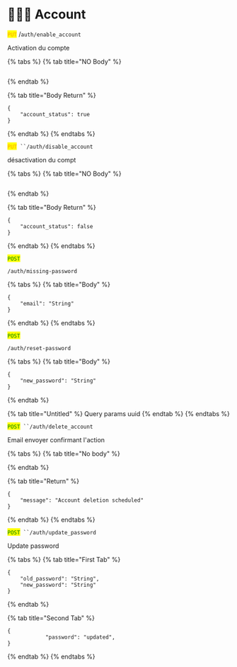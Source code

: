 # 🧑‍🤝‍🧑 Account

<mark style="color:orange;">`PUT`</mark> /`auth/enable_account`&#x20;

Activation du compte

{% tabs %}
{% tab title="NO Body" %}
```
```
{% endtab %}

{% tab title="Body Return" %}
```
{
	"account_status": true
}
```
{% endtab %}
{% endtabs %}



<mark style="color:orange;">`PUT`</mark>` ``/auth/disable_account`&#x20;

désactivation du compt

{% tabs %}
{% tab title="NO Body" %}
```
```
{% endtab %}

{% tab title="Body Return" %}
```
{
	"account_status": false
}
```
{% endtab %}
{% endtabs %}



<mark style="color:green;">`POST`</mark>&#x20;

```
/auth/missing-password
```

{% tabs %}
{% tab title="Body" %}
```
{
    "email": "String"
}    
```
{% endtab %}
{% endtabs %}



<mark style="color:green;">`POST`</mark>

```
/auth/reset-password
```

{% tabs %}
{% tab title="Body" %}
```
{
    "new_password": "String"
}
```
{% endtab %}

{% tab title="Untitled" %}
Query params uuid
{% endtab %}
{% endtabs %}





<mark style="color:green;">`POST`</mark>` ``/auth/delete_account`

Email envoyer confirmant l'action

{% tabs %}
{% tab title="No body" %}

{% endtab %}

{% tab title="Return" %}
```
{
	"message": "Account deletion scheduled"
}
```
{% endtab %}
{% endtabs %}



<mark style="color:green;">`POST`</mark>` ``/auth/update_password`

Update password

{% tabs %}
{% tab title="First Tab" %}
```
{
    "old_password": "String",
    "new_password": "String"
}
```


{% endtab %}

{% tab title="Second Tab" %}
```
{
    		"password": "updated",
}
```
{% endtab %}
{% endtabs %}

